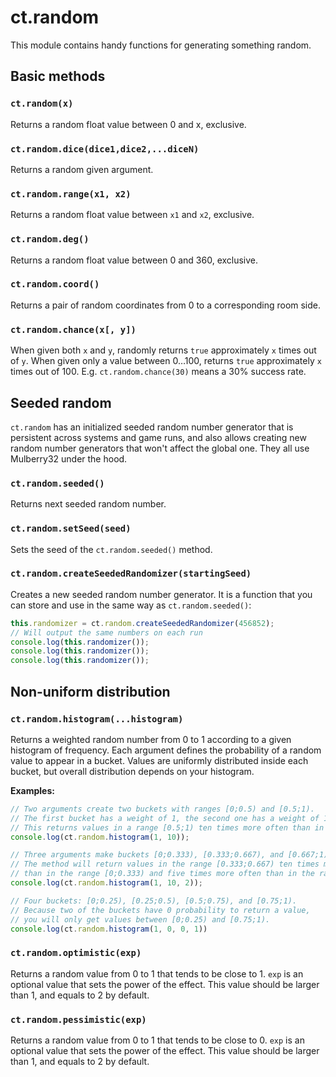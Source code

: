 # ct.random
This module contains handy functions for generating something random.

## Basic methods

### `ct.random(x)`
Returns a random float value between 0 and x, exclusive.

### `ct.random.dice(dice1,dice2,...diceN)`
Returns a random given argument.

### `ct.random.range(x1, x2)`
Returns a random float value between `x1` and `x2`, exclusive.

### `ct.random.deg()`
Returns a random float value between 0 and 360, exclusive.

### `ct.random.coord()`
Returns a pair of random coordinates from 0 to a corresponding room side.

### `ct.random.chance(x[, y])`
When given both `x` and `y`, randomly returns `true` approximately `x` times out of `y`. When given only a value between 0…100, returns `true` approximately `x` times out of 100. E.g. `ct.random.chance(30)` means a 30% success rate.

## Seeded random

`ct.random` has an initialized seeded random number generator that is persistent across systems and game runs, and also allows creating new random number generators that won't affect the global one. They all use Mulberry32 under the hood.

### `ct.random.seeded()`

Returns next seeded random number.

### `ct.random.setSeed(seed)`

Sets the seed of the `ct.random.seeded()` method.

### `ct.random.createSeededRandomizer(startingSeed)`

Creates a new seeded random number generator. It is a function that you can store and use in the same way as `ct.random.seeded()`:

```js
this.randomizer = ct.random.createSeededRandomizer(456852);
// Will output the same numbers on each run
console.log(this.randomizer());
console.log(this.randomizer());
console.log(this.randomizer());
```

## Non-uniform distribution

### `ct.random.histogram(...histogram)`

Returns a weighted random number from 0 to 1 according to a given histogram of frequency.
Each argument defines the probability of a random value to appear in a bucket.
Values are uniformly distributed inside each bucket, but overall distribution
depends on your histogram.

**Examples:**

```js
// Two arguments create two buckets with ranges [0;0.5) and [0.5;1).
// The first bucket has a weight of 1, the second one has a weight of 10.
// This returns values in a range [0.5;1) ten times more often than in [0;0.5).
console.log(ct.random.histogram(1, 10));
```
```js
// Three arguments make buckets [0;0.333), [0.333;0.667), and [0.667;1).
// The method will return values in the range [0.333;0.667) ten times more often
// than in the range [0;0.333) and five times more often than in the range [0.667;1).
console.log(ct.random.histogram(1, 10, 2));
```
```js
// Four buckets: [0;0.25), [0.25;0.5), [0.5;0.75), and [0.75;1).
// Because two of the buckets have 0 probability to return a value,
// you will only get values between [0;0.25) and [0.75;1).
console.log(ct.random.histogram(1, 0, 0, 1))
```

### `ct.random.optimistic(exp)`

Returns a random value from 0 to 1 that tends to be close to 1.
`exp` is an optional value that sets the power of the effect.
This value should be larger than 1, and equals to 2 by default.

### `ct.random.pessimistic(exp)`

Returns a random value from 0 to 1 that tends to be close to 0.
`exp` is an optional value that sets the power of the effect.
This value should be larger than 1, and equals to 2 by default.